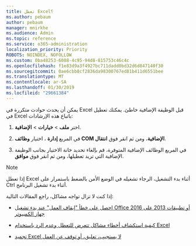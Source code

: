 ```yaml
---
title: تعطل Excel؟
ms.author: pebaum
author: pebaum
manager: mnirkhe
ms.audience: Admin
ms.topic: reference
ms.service: o365-administration
localization_priority: Priority
ROBOTS: NOINDEX, NOFOLLOW
ms.custom: 0ba48253-6088-4c95-94d8-815753c46c4c
ms.openlocfilehash: f1e83d9a3f4927bc711dadd0bd32d6d847140f30
ms.sourcegitcommit: 0ae6cbb8cf2836da98300767ed81b411d6551bee
ms.translationtype: MT
ms.contentlocale: ar-SA
ms.lasthandoff: 01/30/2019
ms.locfileid: "29661384"
---
```

يمكن أن يحدث حوادث متكررة في Excel قبل الوظيفة الإضافية خاطئ. يمكنك تعطيل في Excel باتباع هذه الإرشادات:
  
1. اختر **ملف** \> **خيارات** \> **الإضافية**.
    
2. في المربع **إدارة** ، اختيار **وظائف COM الإضافية**، ومن ثم انقر فوق **انتقال**.
    
3. في المربع الوظائف الإضافية المتوفرة، قم بإلغاء تحديد خانة الاختيار بجانب الوظيفة الإضافية التي تريد تعطيلها، ومن ثم انقر فوق **موافق**.
    
> [!NOTE]
> إذا تعطل Excel أثناء بدء التشغيل، الرجاء تشغيله في الوضع الأمن بالضغط باستمرار على Ctrl أثناء بدء تشغيل البرنامج. 
  
إذا كنت لا تزال تواجه مشاكل، راجع المقالات التالية:
  
- [احصل على خطأ "إيقاف العمل" عند بدء تشغيل Office 2016 أو تطبيقات 2013 على جهاز الكمبيوتر](https://support.office.com/article/52bd7985-4e99-4a35-84c8-2d9b8301a2fa.aspx)
    
- [كيفية استكشاف أخطاء مشاكل تتعرض للتعطل وعدم الرد باستخدام Excel](https://support.microsoft.com/help/2758592/how-to-troubleshoot-crashing-and-not-responding-issues-with-excel)
    
- [تجميد Excel لا يستجيب، تعليق، أو توقف عن العمل](https://support.office.com/article/37e7d3c9-9e84-40bf-a805-4ca6853a1ff4.aspx)
    
